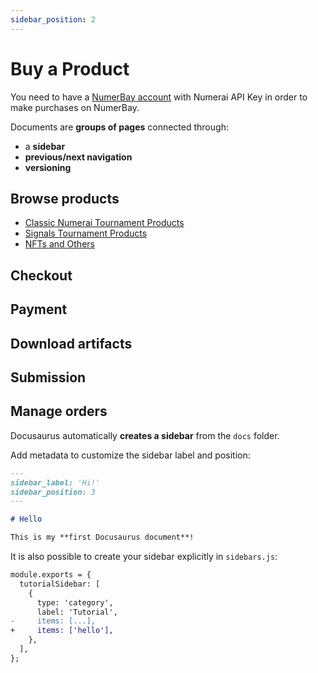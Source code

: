 ```yaml
---
sidebar_position: 2
---
```


# Buy a Product

You need to have a [NumerBay account](./set-up-account) with Numerai API Key in order to make purchases on NumerBay.

Documents are **groups of pages** connected through:

- a **sidebar**
- **previous/next navigation**
- **versioning**

## Browse products

- [Classic Numerai Tournament Products](https://numerbay.ai/c/numerai)
- [Signals Tournament Products](https://numerbay.ai/c/signals)
- [NFTs and Others](https://numerbay.ai/c/onlyfams)

## Checkout


## Payment

## Download artifacts

## Submission

## Manage orders

Docusaurus automatically **creates a sidebar** from the `docs` folder.

Add metadata to customize the sidebar label and position:

```md title="docs/hello.md" {1-4}
---
sidebar_label: 'Hi!'
sidebar_position: 3
---

# Hello

This is my **first Docusaurus document**!
```

It is also possible to create your sidebar explicitly in `sidebars.js`:

```diff title="sidebars.js"
module.exports = {
  tutorialSidebar: [
    {
      type: 'category',
      label: 'Tutorial',
-     items: [...],
+     items: ['hello'],
    },
  ],
};
```

